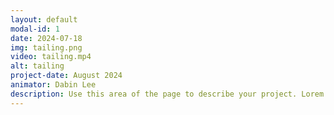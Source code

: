 ```yaml
---
layout: default
modal-id: 1
date: 2024-07-18
img: tailing.png
video: tailing.mp4
alt: tailing
project-date: August 2024
animator: Dabin Lee
description: Use this area of the page to describe your project. Lorem ipsum dolor sit amet, consectetur adipisicing elit. Mollitia neque assumenda ipsam nihil, molestias magnam, recusandae quos quis inventore quisquam velit asperiores, vitae? Reprehenderit soluta, eos quod consequuntur itaque. Nam.
---
```


